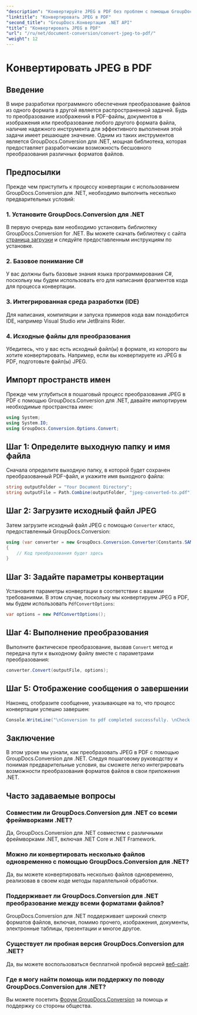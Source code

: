 ```yaml
---
"description": "Конвертируйте JPEG в PDF без проблем с помощью GroupDocs.Conversion для .NET. Следуйте нашему пошаговому руководству для эффективного преобразования формата файла."
"linktitle": "Конвертировать JPEG в PDF"
"second_title": "GroupDocs.Конвертация .NET API"
"title": "Конвертировать JPEG в PDF"
"url": "/ru/net/document-conversion/convert-jpeg-to-pdf/"
"weight": 12
---
```


# Конвертировать JPEG в PDF

## Введение
В мире разработки программного обеспечения преобразование файлов из одного формата в другой является распространенной задачей. Будь то преобразование изображений в PDF-файлы, документов в изображения или преобразование любого другого формата файла, наличие надежного инструмента для эффективного выполнения этой задачи имеет решающее значение. Одним из таких инструментов является GroupDocs.Conversion для .NET, мощная библиотека, которая предоставляет разработчикам возможность бесшовного преобразования различных форматов файлов.
## Предпосылки
Прежде чем приступить к процессу конвертации с использованием GroupDocs.Conversion для .NET, необходимо выполнить несколько предварительных условий:
### 1. Установите GroupDocs.Conversion для .NET
В первую очередь вам необходимо установить библиотеку GroupDocs.Conversion for .NET. Вы можете скачать библиотеку с сайта [страница загрузки](https://releases.groupdocs.com/conversion/net/) и следуйте предоставленным инструкциям по установке.
### 2. Базовое понимание C#
У вас должны быть базовые знания языка программирования C#, поскольку мы будем использовать его для написания фрагментов кода для процесса конвертации.
### 3. Интегрированная среда разработки (IDE)
Для написания, компиляции и запуска примеров кода вам понадобится IDE, например Visual Studio или JetBrains Rider.
### 4. Исходные файлы для преобразования
Убедитесь, что у вас есть исходный файл(ы) в формате, из которого вы хотите конвертировать. Например, если вы конвертируете из JPEG в PDF, подготовьте файл(ы) JPEG.

## Импорт пространств имен
Прежде чем углубиться в пошаговый процесс преобразования JPEG в PDF с помощью GroupDocs.Conversion для .NET, давайте импортируем необходимые пространства имен:
```csharp
using System;
using System.IO;
using GroupDocs.Conversion.Options.Convert;
```

## Шаг 1: Определите выходную папку и имя файла
Сначала определите выходную папку, в которой будет сохранен преобразованный PDF-файл, и укажите имя выходного файла:
```csharp
string outputFolder = "Your Document Directory";
string outputFile = Path.Combine(outputFolder, "jpeg-converted-to.pdf");
```
## Шаг 2: Загрузите исходный файл JPEG
Затем загрузите исходный файл JPEG с помощью `Converter` класс, предоставленный GroupDocs.Conversion:
```csharp
using (var converter = new GroupDocs.Conversion.Converter(Constants.SAMPLE_JPEG))
{
    // Код преобразования будет здесь
}
```
## Шаг 3: Задайте параметры конвертации
Установите параметры конвертации в соответствии с вашими требованиями. В этом случае, поскольку мы конвертируем JPEG в PDF, мы будем использовать `PdfConvertOptions`:
```csharp
var options = new PdfConvertOptions();
```
## Шаг 4: Выполнение преобразования
Выполните фактическое преобразование, вызвав `Convert` метод и передача пути к выходному файлу вместе с параметрами преобразования:
```csharp
converter.Convert(outputFile, options);
```
## Шаг 5: Отображение сообщения о завершении
Наконец, отобразите сообщение, указывающее на то, что процесс конвертации успешно завершен:
```csharp
Console.WriteLine("\nConversion to pdf completed successfully. \nCheck output in {0}", outputFolder);
```

## Заключение
В этом уроке мы узнали, как преобразовать JPEG в PDF с помощью GroupDocs.Conversion для .NET. Следуя пошаговому руководству и понимая предварительные условия, вы сможете легко интегрировать возможности преобразования форматов файлов в свои приложения .NET.
## Часто задаваемые вопросы
### Совместим ли GroupDocs.Conversion для .NET со всеми фреймворками .NET?
Да, GroupDocs.Conversion для .NET совместим с различными фреймворками .NET, включая .NET Core и .NET Framework.
### Можно ли конвертировать несколько файлов одновременно с помощью GroupDocs.Conversion для .NET?
Да, вы можете конвертировать несколько файлов одновременно, реализовав в своем коде методы параллельной обработки.
### Поддерживает ли GroupDocs.Conversion для .NET преобразование между всеми форматами файлов?
GroupDocs.Conversion для .NET поддерживает широкий спектр форматов файлов, включая, помимо прочего, изображения, документы, электронные таблицы, презентации и многое другое.
### Существует ли пробная версия GroupDocs.Conversion для .NET?
Да, вы можете воспользоваться бесплатной пробной версией [веб-сайт](https://releases.groupdocs.com/).
### Где я могу найти помощь или поддержку по поводу GroupDocs.Conversion для .NET?
Вы можете посетить [Форум GroupDocs.Conversion](https://forum.groupdocs.com/c/conversion/11) за помощь и поддержку со стороны общества.